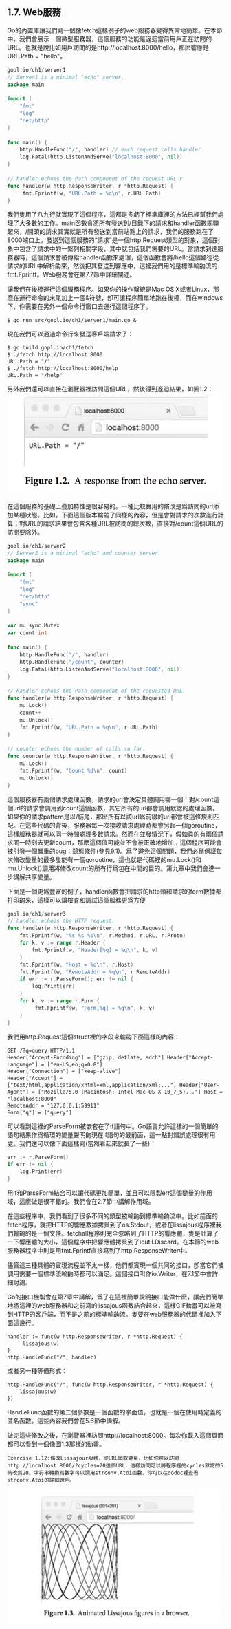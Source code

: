 ## 1.7. Web服務

Go的內置庫讓我們寫一個像fetch這樣例子的web服務器變得異常地簡單。在本節中，我們會展示一個微型服務器，這個服務的功能是返迴當前用戶正在訪問的URL。也就是說比如用戶訪問的是http://localhost:8000/hello，那麽響應是URL.Path = "hello"。
```go
gopl.io/ch1/server1
// Server1 is a minimal "echo" server.
package main

import (
    "fmt"
    "log"
    "net/http"
)

func main() {
    http.HandleFunc("/", handler) // each request calls handler
    log.Fatal(http.ListenAndServe("localhost:8000", nil))
}

// handler echoes the Path component of the request URL r.
func handler(w http.ResponseWriter, r *http.Request) {
     fmt.Fprintf(w, "URL.Path = %q\n", r.URL.Path)
}
```

我們隻用了八九行就實現了這個程序，這都是多虧了標準庫裡的方法已經幫我們處理了大多數的工作。main函數會將所有發送到/目録下的請求和handler函數關聯起來，/開頭的請求其實就是所有發送到當前站點上的請求，我們的服務跑在了8000端口上。發送到這個服務的“請求”是一個http.Request類型的對象，這個對象中包含了請求中的一繫列相關字段，其中就包括我們需要的URL。當請求到達服務器時，這個請求會被傳給handler函數來處理，這個函數會將/hello這個路徑從請求的URL中解析齣來，然後把其發送到響應中，這裡我們用的是標準輸齣流的fmt.Fprintf。Web服務會在第7.7節中詳細闡述。

讓我們在後檯運行這個服務程序。如果你的操作繫統是Mac OS X或者Linux，那麽在運行命令的末尾加上一個&符號，卽可讓程序簡單地跑在後檯，而在windows下，你需要在另外一個命令行窗口去運行這個程序了。

```
$ go run src/gopl.io/ch1/server1/main.go &
```

現在我們可以通過命令行來發送客戶端請求了：

```
$ go build gopl.io/ch1/fetch
$ ./fetch http://localhost:8000
URL.Path = "/"
$ ./fetch http://localhost:8000/help
URL.Path = "/help"
```

另外我們還可以直接在瀏覽器裡訪問這個URL，然後得到返迴結果，如圖1.2：
![](../images/ch1-02.png)

在這個服務的基礎上疊加特性是很容易的。一種比較實用的脩改是爲訪問的url添加某種狀態。比如，下面這個版本輸齣了同樣的內容，但是會對請求的次數進行計算；對URL的請求結果會包含各種URL被訪問的總次數，直接對/count這個URL的訪問要除外。

```go
gopl.io/ch1/server2
// Server2 is a minimal "echo" and counter server.
package main

import (
    "fmt"
    "log"
    "net/http"
    "sync"
)

var mu sync.Mutex
var count int

func main() {
    http.HandleFunc("/", handler)
    http.HandleFunc("/count", counter)
    log.Fatal(http.ListenAndServe("localhost:8000", nil))
}

// handler echoes the Path component of the requested URL.
func handler(w http.ResponseWriter, r *http.Request) {
    mu.Lock()
    count++
    mu.Unlock()
    fmt.Fprintf(w, "URL.Path = %q\n", r.URL.Path)
}

// counter echoes the number of calls so far.
func counter(w http.ResponseWriter, r *http.Request) {
    mu.Lock()
    fmt.Fprintf(w, "Count %d\n", count)
    mu.Unlock()
}
```

這個服務器有兩個請求處理函數，請求的url會決定具體調用哪一個：對/count這個url的請求會調用到count這個函數，其它所有的url都會調用默認的處理函數。如果你的請求pattern是以/結尾，那麽所有以該url爲前綴的url都會被這條規則匹配。在這些代碼的背後，服務器每一次接收請求處理時都會另起一個goroutine，這樣服務器就可以同一時間處理多數請求。然而在並發情況下，假如眞的有兩個請求同一時刻去更新count，那麽這個值可能並不會被正確地增加；這個程序可能會被引發一個嚴重的bug：競態條件(參見9.1)。爲了避免這個問題，我們必鬚保証每次脩改變量的最多隻能有一個goroutine，這也就是代碼裡的mu.Lock()和mu.Unlock()調用將脩改count的所有行爲包在中間的目的。第九章中我們會進一步講解共享變量。

下面是一個更爲豐富的例子，handler函數會把請求的http頭和請求的form數據都打印齣來，這樣可以讓檢査和調試這個服務更爲方便

```go
gopl.io/ch1/server3
// handler echoes the HTTP request.
func handler(w http.ResponseWriter, r *http.Request) {
    fmt.Fprintf(w, "%s %s %s\n", r.Method, r.URL, r.Proto)
    for k, v := range r.Header {
        fmt.Fprintf(w, "Header[%q] = %q\n", k, v)
    }
    fmt.Fprintf(w, "Host = %q\n", r.Host)
    fmt.Fprintf(w, "RemoteAddr = %q\n", r.RemoteAddr)
    if err := r.ParseForm(); err != nil {
        log.Print(err)
    }
    for k, v := range r.Form {
         fmt.Fprintf(w, "Form[%q] = %q\n", k, v)
    }
}
```

我們用http.Request這個struct裡的字段來輸齣下面這樣的內容：

```
GET /?q=query HTTP/1.1
Header["Accept-Encoding"] = ["gzip, deflate, sdch"] Header["Accept-Language"] = ["en-US,en;q=0.8"]
Header["Connection"] = ["keep-alive"]
Header["Accept"] = ["text/html,application/xhtml+xml,application/xml;..."] Header["User-Agent"] = ["Mozilla/5.0 (Macintosh; Intel Mac OS X 10_7_5)..."] Host = "localhost:8000"
RemoteAddr = "127.0.0.1:59911"
Form["q"] = ["query"]
```

可以看到這裡的ParseForm被嵌套在了if語句中。Go語言允許這樣的一個簡單的語句結果作爲循環的變量聲明齣現在if語句的最前面，這一點對錯誤處理很有用處。我們還可以像下面這樣寫(當然看起來就長了一些)：

```go
err := r.ParseForm()
if err != nil {
    log.Print(err)
}
```
用if和ParseForm結合可以讓代碼更加簡單，並且可以限製err這個變量的作用域，這麽做是很不錯的。我們會在2.7節中講解作用域。

在這些程序中，我們看到了很多不同的類型被輸齣到標準輸齣流中。比如前面的fetch程序，就把HTTP的響應數據拷貝到了os.Stdout，或者在lissajous程序裡我們輸齣的是一個文件。fetchall程序則完全忽略到了HTTP的響應體，隻是計算了一下響應體的大小，這個程序中把響應體拷貝到了ioutil.Discard。在本節的web服務器程序中則是用fmt.Fprintf直接寫到了http.ResponseWriter中。

儘管這三種具體的實現流程並不太一樣，他們都實現一個共同的接口，卽當它們被調用需要一個標準流輸齣時都可以滿足。這個接口叫作io.Writer，在7.1節中會詳細討論。

Go的接口機製會在第7章中講解，爲了在這裡簡單說明接口能做什麽，讓我們簡單地將這裡的web服務器和之前寫的lissajous函數結合起來，這樣GIF動畫可以被寫到HTTP的客戶端，而不是之前的標準輸齣流。隻要在web服務器的代碼裡加入下面這幾行。

```
handler := func(w http.ResponseWriter, r *http.Request) {
     lissajous(w)
}
http.HandleFunc("/", handler)
```

或者另一種等價形式：
```
http.HandleFunc("/", func(w http.ResponseWriter, r *http.Request) {
    lissajous(w)
})
```

HandleFunc函數的第二個參數是一個函數的字面值，也就是一個在使用時定義的匿名函數。這些內容我們會在5.6節中講解。


做完這些脩改之後，在瀏覽器裡訪問http://localhost:8000。每次你載入這個頁面都可以看到一個像圖1.3那樣的動畫。

```
Exercise 1.12:脩改Lissajour服務，從URL讀取變量，比如你可以訪問http://localhost:8000/?cycles=20這個URL，這樣訪問可以將程序裡的cycles默認的5脩改爲20。字符串轉換爲數字可以調用strconv.Atoi函數。你可以在dodoc裡査看strconv.Atoi的詳細說明。
```
![](../images/ch1-03.png)


